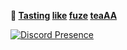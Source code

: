 **🐝 [Tasting](https://www.tiktok.com/@gioeless) [like](https://www.instagram.com/gioeless1/) [fuze](https://twitter.com/gioeless1) [teaAA](https://open.spotify.com/user/22k4p4idg2u62flzdkwqvhnxy)**

[![Discord Presence](https://lanyard.cnrad.dev/api/480176818297503744)](https://discord.com/users/480176818297503744)
